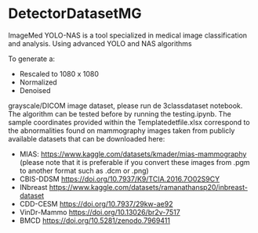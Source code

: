 # DetectorDatasetMG
ImageMed YOLO-NAS is a tool specialized in medical image classification and analysis. Using advanced YOLO and NAS algorithms

To generate a:
* Rescaled to 1080 x 1080
* Normalized 
* Denoised 

grayscale/DICOM image dataset, please run de 3classdataset notebook. The algorithm can be tested before by running the testing.ipynb. 
The sample coordinates provided within the Templatedetfile.xlsx correspond to the abnormalities found on mammography images taken from publicly available datasets that can be downloaded here:

* MIAS: https://www.kaggle.com/datasets/kmader/mias-mammography (please note that it is preferable if you convert these images from .pgm to another format such as .dcm or .png)
* CBIS-DDSM https://doi.org/10.7937/K9/TCIA.2016.7O02S9CY
* INbreast https://www.kaggle.com/datasets/ramanathansp20/inbreast-dataset
* CDD-CESM https://doi.org/10.7937/29kw-ae92
* VinDr-Mammo https://doi.org/10.13026/br2v-7517
* BMCD https://doi.org/10.5281/zenodo.7969411




